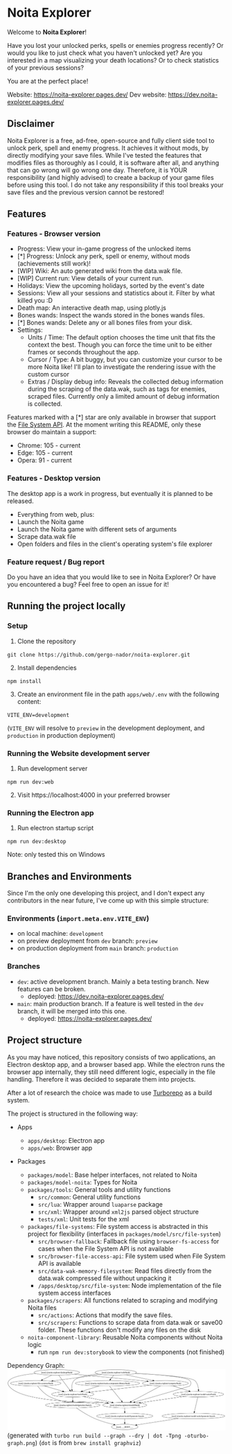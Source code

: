 # Noita Explorer

Welcome to **Noita Explorer**!

Have you lost your unlocked perks, spells or enemies progress recently? 
Or would you like to just check what you haven't unlocked yet? Are you
interested in a map visualizing your death locations? Or to check statistics of
your previous sessions? 

You are at the perfect place!

Website: https://noita-explorer.pages.dev/
Dev website: https://dev.noita-explorer.pages.dev/

## Disclaimer

Noita Explorer is a free, ad-free, open-source and fully client side tool to unlock perk, 
spell and enemy progress.
It achieves it without mods, by directly modifying your save files. 
While I've tested the features that modifies files as thoroughly as I could, it is software after all, 
and anything that can go wrong will go wrong one day. 
Therefore, it is YOUR responsibility (and highly advised) to create a backup of your game
files before using this tool. 
I do not take any responsibility if this tool breaks your save files and the previous 
version cannot be restored!


## Features

### Features - Browser version

- Progress: View your in-game progress of the unlocked items
- [*] Progress: Unlock any perk, spell or enemy, without mods (achievements still work)!
- [WIP] Wiki: An auto generated wiki from the data.wak file.
- [WIP] Current run: View details of your current run.
- Holidays: View the upcoming holidays, sorted by the event's date
- Sessions: View all your sessions and statistics about it. Filter by what killed you :D
- Death map: An interactive death map, using plotly.js
- Bones wands: Inspect the wands stored in the bones wands files. 
- [*] Bones wands: Delete any or all bones files from your disk.
- Settings: 
  - Units / Time: The default option chooses the time unit that fits the context the best. Though you can force the time unit to be either frames or seconds throughout the app.
  - Cursor / Type: A bit buggy, but you can customize your cursor to be more Noita like! I'll plan to investigate the rendering issue with the custom cursor
  - Extras / Display debug info: Reveals the collected debug information during the scraping of the data.wak, such as tags for enemies, scraped files. Currently only a limited amount of debug information is collected.

Features marked with a [*] star are only available in browser that support the [File System API](https://caniuse.com/native-filesystem-api).
At the moment writing this README, only these browser do maintain a support:
- Chrome: 105 - current
- Edge: 105 - current
- Opera: 91 - current

### Features - Desktop version

The desktop app is a work in progress, but eventually it is planned to be released.

- Everything from web, plus:
- Launch the Noita game
- Launch the Noita game with different sets of arguments
- Scrape data.wak file
- Open folders and files in the client's operating system's file explorer


### Feature request / Bug report

Do you have an idea that you would like to see in Noita Explorer? Or have you encountered
a bug? Feel free to open an issue for it!


## Running the project locally

### Setup

1. Clone the repository

```shell
git clone https://github.com/gergo-nador/noita-explorer.git
```

2. Install dependencies

```shell
npm install
```

3. Create an environment file in the path `apps/web/.env` with the following content:

```dotenv
VITE_ENV=development
```

(`VITE_ENV` will resolve to `preview` in the development deployment, and `production` in production deployment)

### Running the Website development server

1. Run development server

```shell
npm run dev:web
```

2. Visit https://localhost:4000 in your preferred browser

### Running the Electron app

1. Run electron startup script
```shell
npm run dev:desktop
```

Note: only tested this on Windows


## Branches and Environments

Since I'm the only one developing this project, and I don't expect any contributors
in the near future, I've come up with this simple structure:

### Environments (`import.meta.env.VITE_ENV`)

- on local machine: `development`
- on preview deployment from `dev` branch: `preview`
- on production deployment from `main` branch: `production`

### Branches

- `dev`: active development branch. Mainly a beta testing branch. New features can be broken.
  - deployed: https://dev.noita-explorer.pages.dev/
- `main`: main production branch. If a feature is well tested in the `dev` branch, it will be merged into this one.
  - deployed: https://noita-explorer.pages.dev/


## Project structure

As you may have noticed, this repository consists of two applications,
an Electron desktop app, and a browser based app. While the electron 
runs the browser app internally, they still need different logic, especially
in the file handling. Therefore it was decided to separate them into projects.

After a lot of research the choice was made to use [Turborepo](https://turborepo.com/)
as a build system.

The project is structured in the following way:

- Apps
  - `apps/desktop`: Electron app
  - `apps/web`: Browser app

- Packages
  - `packages/model`: Base helper interfaces, not related to Noita
  - `packages/model-noita`: Types for Noita
  - `packages/tools`: General tools and utility functions
    - `src/common`: General utility functions
    - `src/lua`: Wrapper around `luaparse` package
    - `src/xml`: Wrapper around `xml2js` parsed object structure
    - `tests/xml`: Unit tests for the xml 
  - `packages/file-systems`: File system access is abstracted in this project for flexibility (interfaces in `packages/model/src/file-system`)
    - `src/browser-fallback`: Fallback file using `browser-fs-access` for cases when the File System API is not available
    - `src/browser-file-access-api`: File system used when File System API is available
    - `src/data-wak-memory-filesystem`: Read files directly from the data.wak compressed file without unpacking it
    - `/apps/desktop/src/file-system`: Node implementation of the file system access interfaces
  - `packages/scrapers`: All functions related to scraping and modifying Noita files 
    - `src/actions`: Actions that modify the save files.
    - `src/scrapers`: Functions to scrape data from data.wak or save00 folder. These functions don't modify any files on the disk
  - `noita-component-library`: Reusable Noita components without Noita logic
    - run `npm run dev:storybook` to view the components (not finished)

Dependency Graph:
<img src="turbo-graph.png">
(generated with `turbo run build --graph --dry | dot -Tpng -oturbo-graph.png`)
(`dot` is from `brew install graphviz`)